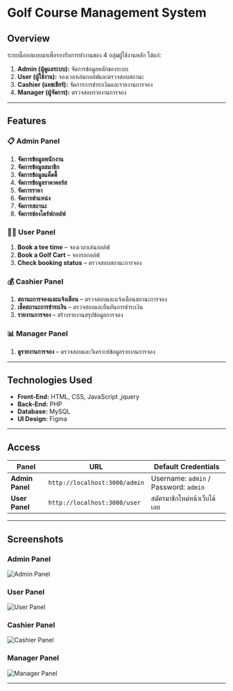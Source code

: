 
# Golf Course Management System  

## Overview  
ระบบนี้ออกแบบมาเพื่อรองรับการทำงานของ 4 กลุ่มผู้ใช้งานหลัก ได้แก่:  
1. **Admin (ผู้ดูแลระบบ):** จัดการข้อมูลหลักของระบบ  
2. **User (ผู้ใช้งาน):** จองเวลาเล่นกอล์ฟและตรวจสอบสถานะ  
3. **Cashier (แคชเชียร์):** จัดการการชำระเงินและรายงานการจอง  
4. **Manager (ผู้จัดการ):** ตรวจสอบรายงานการจอง  


---

## Features  

### 📋 **Admin Panel**  
1. **จัดการข้อมูลพนักงาน**  
2. **จัดการข้อมูลสมาชิก**  
3. **จัดการข้อมูลแค็ดดี้**  
4. **จัดการข้อมูลราคาคอร์ส**  
5. **จัดการราคา**  
6. **จัดการตำแหน่ง**  
7. **จัดการสถานะ**  
8. **จัดการช่องไดร์ฟกอล์ฟ**  

### 🏌️‍♂️ **User Panel**  
1. **Book a tee time** – จองเวลาเล่นกอล์ฟ  
2. **Book a Golf Cart** – จองรถกอล์ฟ  
3. **Check booking status** – ตรวจสอบสถานะการจอง  

### 💰 **Cashier Panel**  
1. **สถานะการจองและแจ้งเตือน** – ตรวจสอบและแจ้งเตือนสถานะการจอง  
2. **เช็คสถานะการชำระเงิน** – ตรวจสอบและยืนยันการชำระเงิน  
3. **รายงานการจอง** – สร้างรายงานสรุปข้อมูลการจอง  

### 📊 **Manager Panel**  
1. **ดูรายงานการจอง** – ตรวจสอบและวิเคราะห์ข้อมูลรายงานการจอง  

---

## Technologies Used  
- **Front-End:** HTML, CSS, JavaScript ,jquery
- **Back-End:** PHP 
- **Database:** MySQL 
- **UI Design:** Figma  

---


## Access  

| Panel            | URL                       | Default Credentials     |  
|------------------|---------------------------|-------------------------|  
| **Admin Panel**  | `http://localhost:3000/admin`   | Username: `admin` / Password: `admin` |  
| **User Panel**   | `http://localhost:3000/user`    | สมัครมาชิกใหม่หน้าเว็บได้เลย             

---

## Screenshots  

### Admin Panel  
![Admin Panel](link-to-admin-screenshot)  

### User Panel  
![User Panel](link-to-user-screenshot)  

### Cashier Panel  
![Cashier Panel](link-to-cashier-screenshot)  

### Manager Panel  
![Manager Panel](link-to-manager-screenshot)  

---


